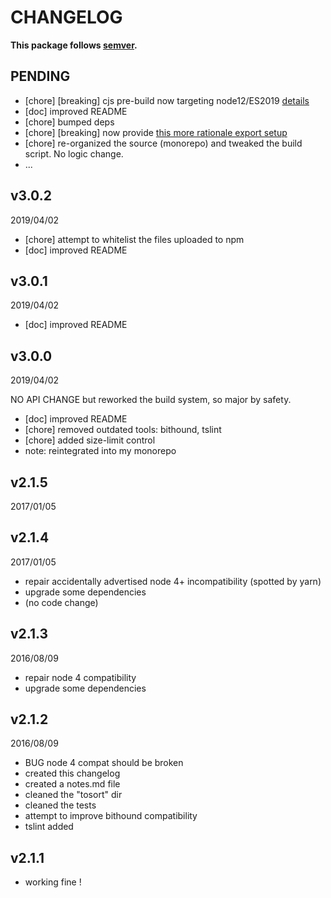 # CHANGELOG
**This package follows [semver](https://semver.org/).**

## PENDING
* [chore] [breaking] cjs pre-build now targeting node12/ES2019 [details](../../CONTRIBUTING/module-exports.md)
* [doc] improved README
* [chore] bumped deps
* [chore] [breaking] now provide [this more rationale export setup](../../CONTRIBUTING/module-exports.md)
* [chore] re-organized the source (monorepo) and tweaked the build script. No logic change.
* ...

## v3.0.2
2019/04/02
* [chore] attempt to whitelist the files uploaded to npm
* [doc] improved README

## v3.0.1
2019/04/02
* [doc] improved README

## v3.0.0
2019/04/02

NO API CHANGE but reworked the build system, so major by safety.
* [doc] improved README
* [chore] removed outdated tools: bithound, tslint
* [chore] added size-limit control
* note: reintegrated into my monorepo

## v2.1.5
2017/01/05
## v2.1.4
2017/01/05
- repair accidentally advertised node 4+ incompatibility (spotted by yarn)
- upgrade some dependencies
- (no code change)

## v2.1.3
2016/08/09
- repair node 4 compatibility
- upgrade some dependencies

## v2.1.2
2016/08/09
- BUG node 4 compat should be broken
- created this changelog
- created a notes.md file
- cleaned the "tosort" dir
- cleaned the tests
- attempt to improve bithound compatibility
- tslint added

## v2.1.1
- working fine !
